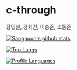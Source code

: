 # c-through
장민철, 정회건, 이승준, 조동준

[![Sanghoon's github stats](https://github-readme-stats.vercel.app/api?username=silenc3502)](https://github.com/embedded-bitai/c-through)

[![Top Langs](https://github-readme-stats.vercel.app/api/top-langs/?username=silenc3502&layout=compact)](https://github.com/embedded-bitai/c-through)

[![Profile Languages](http://ionicabizau.github.io/github-profile-languages/?username=silenc3502)](https://github.com/embedded-bitai/c-through)
